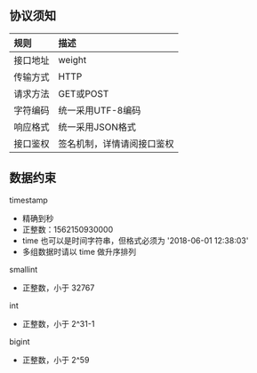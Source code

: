 

## 协议须知

|规则|描述|
|:-|:-|
|接口地址|weight|
|传输方式|HTTP|
|请求方法|GET或POST|
|字符编码|统一采用UTF-8编码|
|响应格式|统一采用JSON格式|
|接口鉴权|签名机制，详情请阅接口鉴权|

## 数据约束
timestamp
* 精确到秒
* 正整数：1562150930000
* time 也可以是时间字符串，但格式必须为 '2018-06-01 12:38:03'
* 多组数据时请以 time 做升序排列

smallint
* 正整数，小于 32767

int
* 正整数，小于 2^31-1

bigint
* 正整数，小于 2^59
